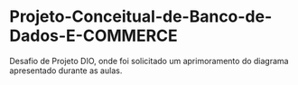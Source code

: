 # Projeto-Conceitual-de-Banco-de-Dados-E-COMMERCE
Desafio de Projeto DIO, onde foi solicitado um aprimoramento do diagrama apresentado durante as aulas. 
